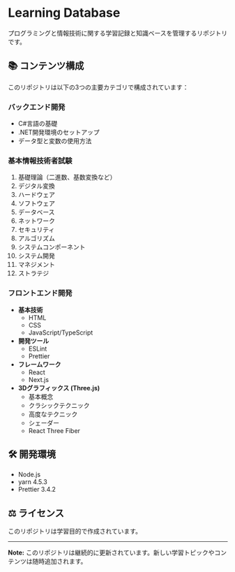 # Learning Database

プログラミングと情報技術に関する学習記録と知識ベースを管理するリポジトリです。

## 📚 コンテンツ構成

このリポジトリは以下の3つの主要カテゴリで構成されています：

### バックエンド開発
- C#言語の基礎
- .NET開発環境のセットアップ
- データ型と変数の使用方法

### 基本情報技術者試験
1. 基礎理論（二進数、基数変換など）
2. デジタル変換
3. ハードウェア
4. ソフトウェア
5. データベース
6. ネットワーク
7. セキュリティ
8. アルゴリズム
9. システムコンポーネント
10. システム開発
11. マネジメント
12. ストラテジ

### フロントエンド開発
- **基本技術**
  - HTML
  - CSS
  - JavaScript/TypeScript
- **開発ツール**
  - ESLint
  - Prettier
- **フレームワーク**
  - React
  - Next.js
- **3Dグラフィックス (Three.js)**
  - 基本概念
  - クラシックテクニック
  - 高度なテクニック
  - シェーダー
  - React Three Fiber

## 🛠 開発環境

- Node.js
- yarn 4.5.3
- Prettier 3.4.2

## ⚖️ ライセンス

このリポジトリは学習目的で作成されています。

---

**Note:** このリポジトリは継続的に更新されています。新しい学習トピックやコンテンツは随時追加されます。